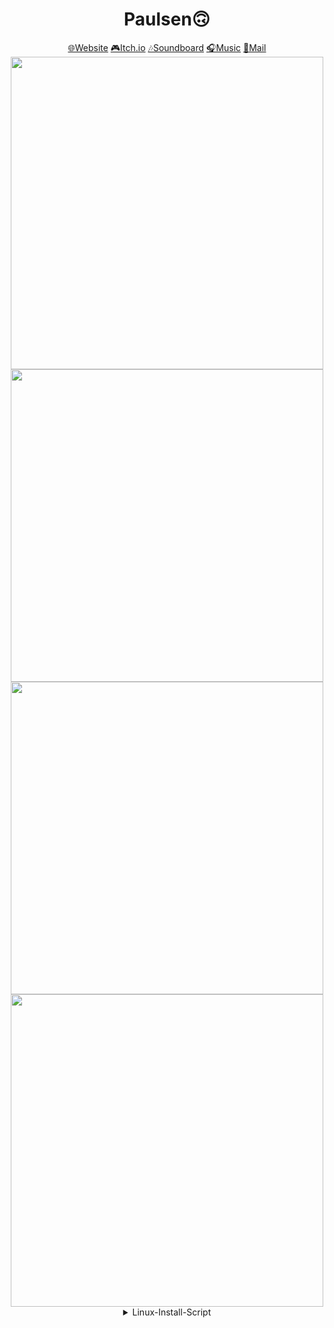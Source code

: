 <!-- realPaulsens Github-Profile with linux-install-script -->


<h1 align="center">Paulsen🙃</h1>

<div align="center">
  <a href="https://Paulsen.ooo">🌐Website</a>
  <a href="https://realpaulsen.itch.io">🎮Itch.io</a>
  <a href="https://plattfis.ch">🎶Soundboard</a>
  <a href="https://music.paulsen.ooo">🎧Music</a>
  <a href="mailto:mail@paulsen.ooo">📯Mail</a>
</div>

<!-- stats -->
<div align="center">
  <img width="500" src="https://github-readme-stats-beryl.vercel.app/api?username=realPaulsen&show_icons=true&theme=radical&hide_border=true"/>
</div>

<!-- langs -->
<div align="center">
  <img width="500" src="https://github-readme-stats-beryl.vercel.app/api/top-langs/?username=realPaulsen&layout=compact&theme=radical&hide_border=true"/>
</div> 

<!-- github Trophys -->
<div align="center" >
  <img width="500" href="paulsen.ooo" src="https://github-profile-trophy.vercel.app/?username=realPaulsen&column=4&no-frame=true&theme=radical"/>
</div>

<!-- github streak 
-->
<div align="center">
  <img width="500" src="https://streak-stats.demolab.com?user=realPaulsen&theme=radical&hide_border=true&date_format=j%20M%5B%20Y%5D"/>
</div>







<div align="center" >
<img src="https://komarev.com/ghpvc/?username=realPaulsen&style=flat-square&color=blue" alt=""/>
</div>

<div align="center" >
<details close>
<summary>Linux-Install-Script</summary>
<br>
Install my Linux-Programms & Configs:

```bash
exec wget -q -O - https://raw.githubusercontent.com/realPaulsen/realPaulsen/main/linuxSetup.bash | bash
```

</details>
</div>


<!--
- https://www.sitepoint.com/github-profile-readme/
- https://streak-stats.demolab.com/demo/
- https://github-readme-stats-beryl.vercel.app/
- https://github.com/ryo-ma/github-profile-trophy
-->

